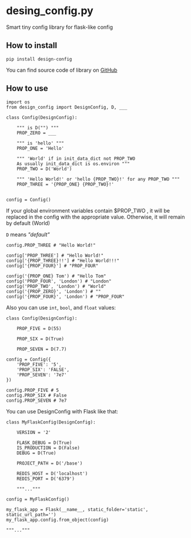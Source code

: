 # desing_config.py

Smart tiny config library for flask-like config

## How to install

    pip install design-config


You can find source code of library on [GitHub](https://github.com/artmihant/design_config)


## How to use

    import os
    from design_config import DesignConfig, D, ___

    class Config(DesignConfig):

        """ is D("") """
        PROP_ZERO = ___
        
        """ is 'hello' """
        PROP_ONE = 'Hello'

        """ 'World' if in init_data_dict not PROP_TWO
        As usually init_data_dict is os.environ """
        PROP_TWO = D('World')

        """ 'Hello World!' or 'hello {PROP_TWO}!' for any PROP_TWO """
        PROP_THREE = '{PROP_ONE} {PROP_TWO}!'


    config = Config()


If your global environment variables contain $PROP_TWO , it will be replaced in the config with the appropriate value. Otherwise, it will remain by default (World)

`D` means *"default"*

    config.PROP_THREE # "Hello World!"

    config['PROP_THREE'] # "Hello World!"
    config['{PROP_THREE}!!'] # "Hello World!!!"
    config['{PROP_FOUR}'] # "PROP_FOUR"

    config('{PROP_ONE} Tom') # "Hello Tom"
    config('PROP_FOUR', 'London') # "London"
    config('PROP_TWO', 'London') # "World"
    config('{PROP_ZERO}', 'London') # ""
    config('{PROP_FOUR}', 'London') # "PROP_FOUR"


Also you can use `int`, `bool`, and `float` values:

    class Config(DesignConfig):

        PROP_FIVE = D(55)

        PROP_SIX = D(True)

        PROP_SEVEN = D(7.7)

    config = Config({
        'PROP_FIVE': '5', 
        'PROP_SIX': 'FALSE',
        'PROP_SEVEN': '7e7'
    })

    config.PROP_FIVE # 5
    config.PROP_SIX # False
    config.PROP_SEVEN # 7e7


You can use DesignConfig with Flask like that:

    class MyFlaskConfig(DesignConfig):

        VERSION = '2'

        FLASK_DEBUG = D(True)
        IS_PRODUCTION = D(False)
        DEBUG = D(True)

        PROJECT_PATH = D('/base')

        REDIS_HOST = D('localhost')
        REDIS_PORT = D('6379')

        """..."""
    
    config = MyFlaskConfig()

    my_flask_app = Flask(__name__, static_folder='static', static_url_path='')
    my_flask_app.config.from_object(config)

    """..."""


